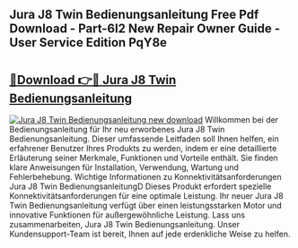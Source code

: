 ## Jura J8 Twin Bedienungsanleitung Free Pdf Download - Part-6I2 New Repair Owner Guide - User Service Edition PqY8e

# <h2><a href="http://df1on4g.blite.top/?on=Jura+J8+Twin+Bedienungsanleitung">🔗Download 👉🔴 Jura J8 Twin Bedienungsanleitung</a></h2>

[![Jura J8 Twin Bedienungsanleitung new download](https://i.imgur.com/lujVjoI.png)](http://df1on4g.blite.top/?on=Jura+J8+Twin+Bedienungsanleitung)
Willkommen bei der Bedienungsanleitung für Ihr neu erworbenes Jura J8 Twin Bedienungsanleitung. Dieser umfassende Leitfaden soll Ihnen helfen, ein erfahrener Benutzer Ihres Produkts zu werden, indem er eine detaillierte Erläuterung seiner Merkmale, Funktionen und Vorteile enthält. Sie finden klare Anweisungen für Installation, Verwendung, Wartung und Fehlerbehebung. Wichtige Informationen zu Konnektivitätsanforderungen Jura J8 Twin BedienungsanleitungD Dieses Produkt erfordert spezielle Konnektivitätsanforderungen für eine optimale Leistung. Ihr neuer Jura J8 Twin Bedienungsanleitung verfügt über einen leistungsstarken Motor und innovative Funktionen für außergewöhnliche Leistung. Lass uns zusammenarbeiten, Jura J8 Twin Bedienungsanleitung. Unser Kundensupport-Team ist bereit, Ihnen auf jede erdenkliche Weise zu helfen.
